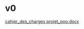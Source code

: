 # v0
[cahier_des_charges projet_poo.docx](https://github.com/Jeu-de-la-vie/v0/files/13179388/cahier_des_charges.projet_poo.docx)
